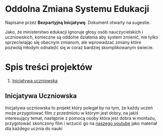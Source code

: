 # Oddolna Zmiana Systemu Edukacji
Napisane przez **Bezpartyjną Inicjatywę**. Dokument otwarty na sugestie.

Jako, że ministerstwo edukacji ignoruje głosy osób nauczycielskich i uczniowskich, konieczne są oddolne działania aby system zmienić, nie tylko sprzeciwiając się obecnym zmianom, ale wprowadzać zmiany które pozwolą młodym odnaleźć się w coraz bardziej skomplikowanym świecie.

# Spis treści projektów
1. [Inicjatywa uczniowska](#inicjatywa-uczniowska)

## Inicjatywa Uczniowska
Inicjatywa uczniowska to projekt który polegał by na tym, że każdy uczeń może przygotować film z przedmiotu w którym jest dobry, na jakiś interesujący temat, następnie z pomocą osoby która jest dobra w montażu, przygotować skończony film i wrzucić go na [naszego youtube](https://www.youtube.com/channel/UCM8JgbiHhd4yhNHc2eKgtGQ) jako materiał dla każdego ucznia do nauki





